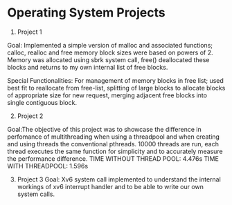 # Operating System Projects

1. Project 1

Goal: 
Implemented a simple version of malloc and associated functions; calloc, realloc 
and free memory block sizes were based on powers of 2. Memory was allocated using sbrk system call, free() deallocated these blocks and 
returns to my own internal list of free blocks.

Special Functionalities:
For management of memory blocks in free list; used best fit to reallocate from free-list, splitting of large blocks to allocate blocks of appropriate size for new request, merging adjacent free blocks into single contiguous block.

2. Project 2 

Goal:The objective of this project was to showcase the difference in perfomance of multithreading when using a threadpool and when creating and using threads the conventional pthreads. 10000 threads are run, each thread executes the same function for simplicity and to accurately measure the performance difference. 
TIME WITHOUT THREAD POOL: 4.476s
TIME WITH THREADPOOL: 1.596s

3. Project 3 
Goal: Xv6 system call implemented to understand the internal workings of xv6 interrupt handler and to be able to write our own system calls. 
